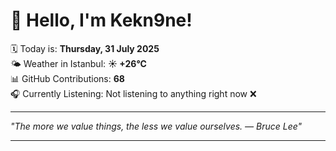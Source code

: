 # 👋 Hello, I'm Kekn9ne!

🗓️ Today is: **Thursday, 31 July 2025**  
🌤️ Weather in Istanbul: **☀️   +26°C**  
📊 GitHub Contributions: **68**  
🎧 Currently Listening: Not listening to anything right now ❌

---

_"The more we value things, the less we value ourselves.   — *Bruce Lee*"_

---
